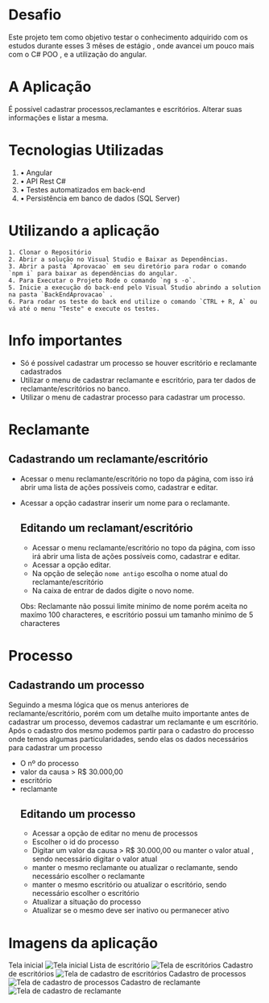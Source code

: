 # Desafio

Este projeto tem como objetivo testar o conhecimento adquirido com os estudos durante esses 3 mêses de estágio , onde avancei um pouco mais com o C# POO , e a utilização do angular.

# A Aplicação

É possível cadastrar processos,reclamantes e escritórios. Alterar suas informações e listar a mesma.

# Tecnologias Utilizadas

1. • Angular
2. • API Rest C#
3. • Testes automatizados em back-end
4. • Persistência em banco de dados (SQL Server)

# Utilizando a aplicação

    1. Clonar o Repositório
    2. Abrir a solução no Visual Studio e Baixar as Dependências.
    3. Abrir a pasta `Aprovacao` em seu diretório para rodar o comando `npm i` para baixar as dependências do angular.
    4. Para Executar o Projeto Rode o comando `ng s -o`.
    5. Inicie a execução do back-end pelo Visual Studio abrindo a solution na pasta `BackEndAprovacao` .
    6. Para rodar os teste do back end utilize o comando `CTRL + R, A` ou vá até o menu "Teste" e execute os testes.

# Info importantes

- Só é possível cadastrar um processo se houver escritório e reclamante cadastrados
- Utilizar o menu de cadastrar reclamante e escritório, para ter dados de reclamante/escritórios no banco.
- Utilizar o menu de cadastrar processo para cadastrar um processo.

# Reclamante
  ## Cadastrando um reclamante/escritório 
- Acessar o menu reclamante/escritório no topo da página, com isso irá abrir uma lista de ações possíveis como, cadastrar e editar.
- Acessar a opção cadastrar inserir um nome para o reclamante.
  ## Editando um reclamant/escritório
  - Acessar o menu reclamante/escritório no topo da página, com isso irá abrir uma lista de ações possíveis como, cadastrar e editar.
  - Acessar a opção editar.
  - Na opção de seleção `nome antigo` escolha o nome atual do reclamante/escritório
  - Na caixa de entrar de dados digite o novo nome.

  Obs: Reclamante não possui limite minímo de nome porém aceita no maxímo 100 characteres, e escritório possui um tamanho minímo de 5 characteres

# Processo 
  ## Cadastrando um processo
Seguindo a mesma lógica que os menus anteriores de reclamante/escritório, porém com um detalhe muito importante antes de cadastrar um processo, devemos cadastrar um reclamante e um escritório. Após o cadastro dos mesmo podemos partir para o cadastro do processo onde temos algumas particularidades, sendo elas os dados necessários para cadastrar um processo

- O nº do processo 
- valor da causa > R$ 30.000,00
- escritório
- reclamante
  ## Editando um processo
  - Acessar a opção de editar no menu de processos
  - Escolher o id do processo
  - Digitar um valor da causa > R$ 30.000,00 ou manter o valor atual , sendo necessário digitar o valor atual
  - manter o mesmo reclamante ou atualizar o reclamante, sendo necessário escolher o reclamante 
  - manter o mesmo escritório ou atualizar o escritório, sendo necessário escolher o escritório
  - Atualizar a situação do processo
  - Atualizar se o mesmo deve ser inativo ou permanecer ativo

# Imagens da aplicação

Tela inicial
![Tela inicial](https://i.ibb.co/Jxx5vxd/image.png)
Lista de escritório
![Tela de escritórios](https://i.ibb.co/Z1z5ZsK/image.png)
Cadastro de escritórios
![Tela de cadastro de escritórios](https://i.ibb.co/kS8m55t/image.png)
Cadastro de processos
![Tela de cadastro de processos](https://i.ibb.co/yfC3Tdc/image.png)
Cadastro de reclamante
![Tela de cadastro de reclamante](https://i.ibb.co/tm1wBKg/image.png)
